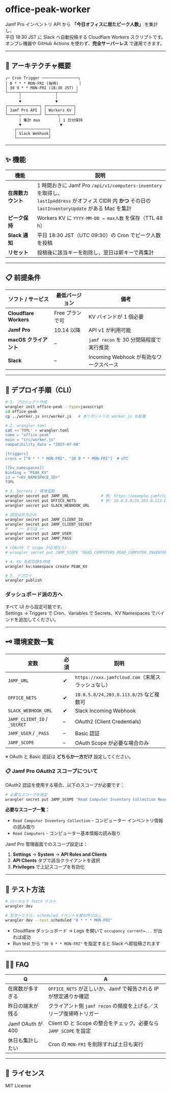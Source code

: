 # office-peak-worker

Jamf Pro インベントリ API から **「今日オフィスに居たピーク人数」** を集計し、  
平日 18:30 JST に Slack へ自動投稿する Cloudflare Workers スクリプトです。  
オンプレ機器や GitHub Actions を使わず、**完全サーバーレス** で運用できます。

---

## 📐 アーキテクチャ概要

```
┌─ Cron Trigger ────────────────┐
│ 0 * * * MON-FRI (毎時)         │
│ 30 9 * * MON-FRI (18:30 JST) │
└─────┬───────────────┬────────┘
      │               │
      ▼               ▼
┌──────────────┐ ┌────────────┐
│ Jamf Pro API │ │ Workers KV │
└─────┬────────┘ └─────┬──────┘
      │ 集計 max        │ 1 日分保持
      ▼                 ▼
    ┌──────────────┐
    │ Slack Webhook│
    └──────────────┘
```

---

## ✨ 機能

| 機能 | 説明 |
|------|------|
| **在席数カウント** | 1 時間おきに Jamf Pro `/api/v1/computers-inventory` を取得し、<br>`lastIpAddress` がオフィス CIDR 内 **かつ** その日の `lastInventoryUpdate` がある Mac を集計 |
| **ピーク保持** | Workers KV に `YYYY-MM-DD → max人数` を保存（TTL 48 h） |
| **Slack 通知** | 平日 18:30 JST（UTC 09:30）の Cron でピーク人数を投稿 |
| **リセット** | 投稿後に該当キーを削除し、翌日は新キーで再集計 |

---

## 📋 前提条件

| ソフト / サービス | 最低バージョン | 備考 |
|------------------|--------------|------|
| **Cloudflare Workers** | Free プランで可 | KV バインドが 1 個必要 |
| **Jamf Pro** | 10.14 以降 | API v1 が利用可能 |
| **macOS クライアント** | – | `jamf recon` を 30 分間隔程度で実行推奨 |
| **Slack** | – | Incoming Webhook が有効なワークスペース |

---

## 🚀 デプロイ手順（CLI）

```bash
# 1. プロジェクト作成
wrangler init office-peak --type=javascript
cd office-peak
cp ../worker.js src/worker.js   # 本リポジトリの worker.js を配置

# 2. wrangler.toml
cat <<'TOML' > wrangler.toml
name = "office-peak"
main = "src/worker.js"
compatibility_date = "2025-07-08"

[triggers]
crons = ["0 * * * MON-FRI", "30 9 * * MON-FRI"]  # UTC

[[kv_namespaces]]
binding = "PEAK_KV"
id = "<KV_NAMESPACE_ID>"
TOML

# 3. Secrets / 環境変数
wrangler secret put JAMF_URL              # 例: https://example.jamfcloud.com
wrangler secret put OFFICE_NETS           # 例: 10.0.5.0/24,203.0.113.0/25
wrangler secret put SLACK_WEBHOOK_URL

# 認証は片方のみ
wrangler secret put JAMF_CLIENT_ID
wrangler secret put JAMF_CLIENT_SECRET
#     ── または ──
wrangler secret put JAMF_USER
wrangler secret put JAMF_PASS

# (OAuth で scope が必須なら)
# wrangler secret put JAMF_SCOPE "READ_COMPUTERS READ_COMPUTER_INVENTORY_COLLECTION"

# 4. KV 名前空間を作成
wrangler kv:namespace create PEAK_KV

# 5. デプロイ
wrangler publish
```

### ダッシュボード派の方へ

すべて UI から設定可能です。  
Settings → Triggers で Cron、Variables で Secrets、KV Namespaces でバインドを追加してください。

---

## 🗝️ 環境変数一覧

| 変数 | 必須 | 説明 |
|------|------|------|
| `JAMF_URL` | ✔ | `https://xxx.jamfcloud.com`（末尾スラッシュなし） |
| `OFFICE_NETS` | ✔ | `10.0.5.0/24,203.0.113.0/25` など複数可 |
| `SLACK_WEBHOOK_URL` | ✔ | Slack Incoming Webhook |
| `JAMF_CLIENT_ID` / `_SECRET` | – | OAuth2 (Client Credentials) |
| `JAMF_USER` / `_PASS` | – | Basic 認証 |
| `JAMF_SCOPE` | – | OAuth Scope が必要な場合のみ |

※ OAuth と Basic 認証は **どちらか一方だけ** 設定してください。

### 📋 Jamf Pro OAuth2 スコープについて

OAuth2 認証を使用する場合、以下のスコープが必要です：

```bash
# 必要なスコープを設定
wrangler secret put JAMF_SCOPE "Read Computer Inventory Collection Read Computers"
```

**必要なスコープ一覧：**
- `Read Computer Inventory Collection` - コンピューター インベントリ情報の読み取り
- `Read Computers` - コンピューター基本情報の読み取り

Jamf Pro 管理画面でのスコープ設定は：
1. **Settings** → **System** → **API Roles and Clients** 
2. **API Clients** タブで該当クライアントを選択
3. **Privileges** で上記スコープを有効化

---

## 🧪 テスト方法

```bash
# ローカルで fetch テスト
wrangler dev

# 別ターミナル: scheduled イベントを擬似呼び出し
wrangler dev --test scheduled "0 * * * MON-FRI"
```

- Cloudflare ダッシュボード → Logs を開いて `occupancy current=...` が出れば成功
- Run test から `"30 9 * * MON-FRI"` を指定すると Slack へ即投稿されます

---

## 🙋‍♂️ FAQ

| Q | A |
|---|---|
| 在席数が多すぎる | `OFFICE_NETS` が正しいか、Jamf で報告される IP が想定通りか確認 |
| 昨日の端末が残る | クライアント側 `jamf recon` の頻度を上げる／スリープ復帰時トリガー |
| Jamf OAuth が 400 | Client ID と Scope の整合をチェック。必要なら `JAMF_SCOPE` を設定 |
| 休日も集計したい | Cron の `MON-FRI` を削除すれば土日も実行 |

---

## 📝 ライセンス

MIT License  
